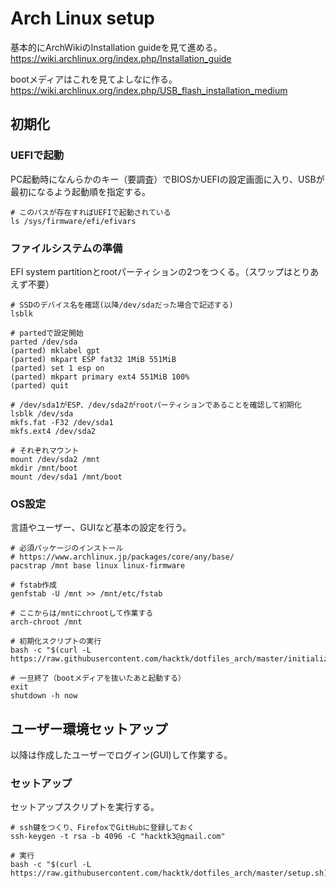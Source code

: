 # Arch Linux setup

基本的にArchWikiのInstallation guideを見て進める。  
https://wiki.archlinux.org/index.php/Installation_guide

bootメディアはこれを見てよしなに作る。  
https://wiki.archlinux.org/index.php/USB_flash_installation_medium

## 初期化

### UEFIで起動
PC起動時になんらかのキー（要調査）でBIOSかUEFIの設定画面に入り、USBが最初になるよう起動順を指定する。

```
# このパスが存在すればUEFIで起動されている
ls /sys/firmware/efi/efivars
```

### ファイルシステムの準備
EFI system partitionとrootパーティションの2つをつくる。（スワップはとりあえず不要）

```
# SSDのデバイス名を確認(以降/dev/sdaだった場合で記述する)
lsblk

# partedで設定開始
parted /dev/sda
(parted) mklabel gpt
(parted) mkpart ESP fat32 1MiB 551MiB
(parted) set 1 esp on
(parted) mkpart primary ext4 551MiB 100%
(parted) quit

# /dev/sda1がESP、/dev/sda2がrootパーティションであることを確認して初期化
lsblk /dev/sda
mkfs.fat -F32 /dev/sda1
mkfs.ext4 /dev/sda2

# それぞれマウント
mount /dev/sda2 /mnt
mkdir /mnt/boot
mount /dev/sda1 /mnt/boot
```

### OS設定
言語やユーザー、GUIなど基本の設定を行う。

```
# 必須パッケージのインストール
# https://www.archlinux.jp/packages/core/any/base/
pacstrap /mnt base linux linux-firmware

# fstab作成
genfstab -U /mnt >> /mnt/etc/fstab

# ここからは/mntにchrootして作業する
arch-chroot /mnt

# 初期化スクリプトの実行
bash -c "$(curl -L https://raw.githubusercontent.com/hacktk/dotfiles_arch/master/initialize.sh)"

# 一旦終了（bootメディアを抜いたあと起動する）
exit
shutdown -h now
```

## ユーザー環境セットアップ

以降は作成したユーザーでログイン(GUI)して作業する。

### セットアップ
セットアップスクリプトを実行する。

```
# ssh鍵をつくり、FirefoxでGitHubに登録しておく
ssh-keygen -t rsa -b 4096 -C "hacktk3@gmail.com"

# 実行
bash -c "$(curl -L https://raw.githubusercontent.com/hacktk/dotfiles_arch/master/setup.sh)"
```
